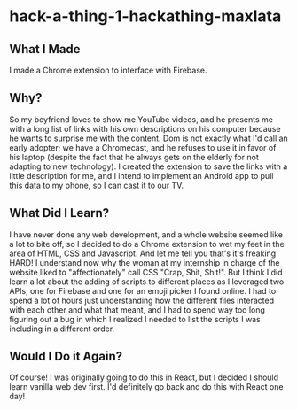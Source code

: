 # hack-a-thing-1-hackathing-maxlata

## What I Made
I made a Chrome extension to interface with Firebase.

## Why?
So my boyfriend loves to show me YouTube videos, and he presents me with a long list of links with his own descriptions on his computer because he wants to surprise me with the content. Dom is not exactly what I'd call an early adopter; we have a Chromecast, and he refuses to use it in favor of his laptop (despite the fact that he always gets on the elderly for not adapting to new technology). I created the extension to save the links with a little description for me, and I intend to implement an Android app to pull this data to my phone, so I can cast it to our TV. 

## What Did I Learn?
I have never done any web development, and a whole website seemed like a lot to bite off, so I decided to do a Chrome extension to wet my feet in the area of HTML, CSS and Javascript. And let me tell you that's it's freaking HARD! I understand now why the woman at my internship in charge of the website liked to "affectionately" call CSS "Crap, Shit, Shit!". But I think I did learn a lot about the adding of scripts to different places as I leveraged two APIs, one for Firebase and one for an emoji picker I found online. I had to spend a lot of hours just understanding how the different files interacted with each other and what that meant, and I had to spend way too long figuring out a bug in which I realized I needed to list the scripts I was including in a different order. 

## Would I Do it Again?
Of course! I was originally going to do this in React, but I decided I should learn vanilla web dev first. I'd definitely go back and do this with React one day!
